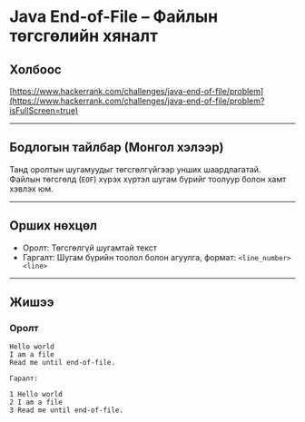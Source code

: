 # Java End-of-File – Файлын төгсгөлийн хяналт

## Холбоос

[https://www.hackerrank.com/challenges/java-end-of-file/problem](https://www.hackerrank.com/challenges/java-end-of-file/problem?isFullScreen=true)

---

## Бодлогын тайлбар (Монгол хэлээр)

Танд оролтын шугамуудыг төгсгөлгүйгээр унших шаардлагатай.  
Файлын төгсгөлд (`EOF`) хүрэх хүртэл шугам бүрийг тоолуур болон хамт хэвлэх юм.

---

## Орших нөхцөл

- Оролт: Төгсгөлгүй шугамтай текст
- Гаргалт: Шугам бүрийн тоолол болон агуулга, формат: `<line_number> <line>`

---

## Жишээ

### Оролт

```plaintext
Hello world
I am a file
Read me until end-of-file.

Гаралт:

1 Hello world
2 I am a file
3 Read me until end-of-file.